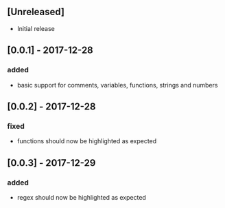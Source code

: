 ## [Unreleased]
- Initial release

## [0.0.1] - 2017-12-28
### added
- basic support for comments, variables, functions, strings and numbers

## [0.0.2] - 2017-12-28
### fixed
- functions should now be highlighted as expected

## [0.0.3] - 2017-12-29
### added
- regex should now be highlighted as expected
